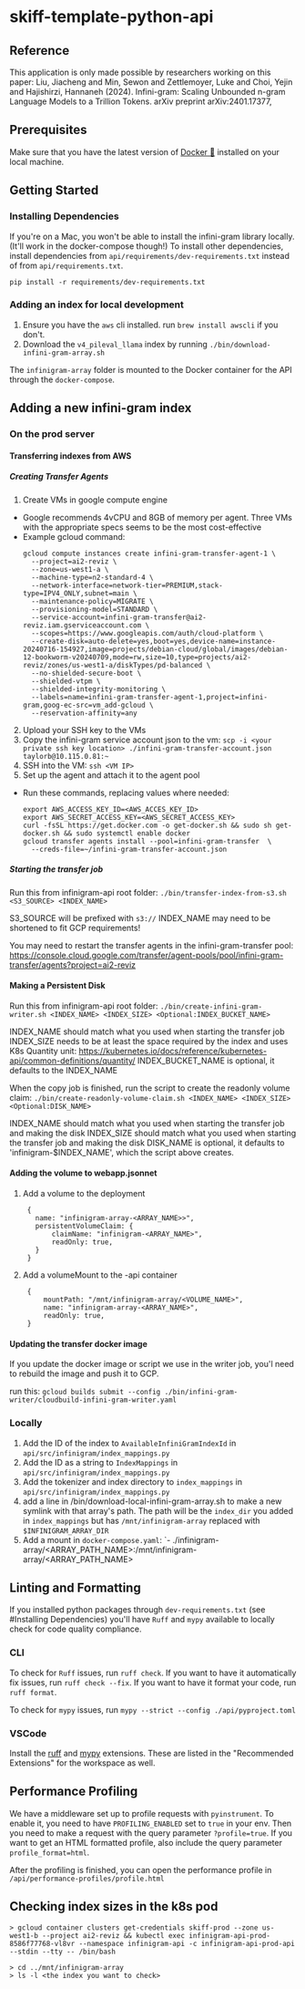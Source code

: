 # skiff-template-python-api

## Reference
This application is only made possible by researchers working on this paper:
  Liu, Jiacheng and Min, Sewon and Zettlemoyer, Luke and Choi, Yejin and Hajishirzi, Hannaneh (2024).
  Infini-gram: Scaling Unbounded n-gram Language Models to a Trillion Tokens.
  arXiv preprint arXiv:2401.17377,

## Prerequisites

Make sure that you have the latest version of [Docker 🐳](https://www.docker.com/get-started)
installed on your local machine.

## Getting Started

### Installing Dependencies

If you're on a Mac, you won't be able to install the infini-gram library locally. (It'll work in the docker-compose though!) To install other dependencies, install dependencies from `api/requirements/dev-requirements.txt` instead of from `api/requirements.txt`.

`pip install -r requirements/dev-requirements.txt`

### Adding an index for local development

1. Ensure you have the `aws` cli installed. run `brew install awscli` if you don't.
2. Download the `v4_pileval_llama` index by running `./bin/download-infini-gram-array.sh`

The `infinigram-array` folder is mounted to the Docker container for the API through the `docker-compose`. 

## Adding a new infini-gram index

### On the prod server

#### Transferring indexes from AWS

##### Creating Transfer Agents

1. Create VMs in google compute engine
  * Google recommends 4vCPU and 8GB of memory per agent. Three VMs with the appropriate specs seems to be the most cost-effective
  * Example gcloud command:
    ```
    gcloud compute instances create infini-gram-transfer-agent-1 \
      --project=ai2-reviz \
      --zone=us-west1-a \
      --machine-type=n2-standard-4 \
      --network-interface=network-tier=PREMIUM,stack-type=IPV4_ONLY,subnet=main \
      --maintenance-policy=MIGRATE \
      --provisioning-model=STANDARD \
      --service-account=infini-gram-transfer@ai2-reviz.iam.gserviceaccount.com \
      --scopes=https://www.googleapis.com/auth/cloud-platform \
      --create-disk=auto-delete=yes,boot=yes,device-name=instance-20240716-154927,image=projects/debian-cloud/global/images/debian-12-bookworm-v20240709,mode=rw,size=10,type=projects/ai2-reviz/zones/us-west1-a/diskTypes/pd-balanced \
      --no-shielded-secure-boot \
      --shielded-vtpm \
      --shielded-integrity-monitoring \
      --labels=name=infini-gram-transfer-agent-1,project=infini-gram,goog-ec-src=vm_add-gcloud \
      --reservation-affinity=any
    ```
2. Upload your SSH key to the VMs
3. Copy the infini-gram service account json to the vm: `scp -i <your private ssh key location> ./infini-gram-transfer-account.json taylorb@10.115.0.81:~`
4. SSH into the VM: `ssh <VM IP>`
5. Set up the agent and attach it to the agent pool
  *  Run these commands, replacing values where needed:
      ```
      export AWS_ACCESS_KEY_ID=<AWS_ACCES_KEY_ID>
      export AWS_SECRET_ACCESS_KEY=<AWS_SECRET_ACCESS_KEY>
      curl -fsSL https://get.docker.com -o get-docker.sh && sudo sh get-docker.sh && sudo systemctl enable docker
      gcloud transfer agents install --pool=infini-gram-transfer  \
        --creds-file=~/infini-gram-transfer-account.json
      ```

##### Starting the transfer job
  Run this from infinigram-api root folder:
  `./bin/transfer-index-from-s3.sh <S3_SOURCE> <INDEX_NAME>`

  S3_SOURCE will be prefixed with `s3://`
  INDEX_NAME may need to be shortened to fit GCP requirements!

  You may need to restart the transfer agents in the infini-gram-transfer pool: https://console.cloud.google.com/transfer/agent-pools/pool/infini-gram-transfer/agents?project=ai2-reviz


#### Making a Persistent Disk
  Run this from infinigram-api root folder:
  `./bin/create-infini-gram-writer.sh <INDEX_NAME> <INDEX_SIZE> <Optional:INDEX_BUCKET_NAME>`

  INDEX_NAME should match what you used when starting the transfer job
  INDEX_SIZE needs to be at least the space required by the index and uses K8s Quantity unit: https://kubernetes.io/docs/reference/kubernetes-api/common-definitions/quantity/
  INDEX_BUCKET_NAME is optional, it defaults to the INDEX_NAME
  
  When the copy job is finished, run the script to create the readonly volume claim:
  `./bin/create-readonly-volume-claim.sh <INDEX_NAME> <INDEX_SIZE> <Optional:DISK_NAME>`
  
  INDEX_NAME should match what you used when starting the transfer job and making the disk
  INDEX_SIZE should match what you used when starting the transfer job and making the disk
  DISK_NAME is optional, it defaults to 'infinigram-$INDEX_NAME', which the script above creates.
  
  
#### Adding the volume to webapp.jsonnet
  1. Add a volume to the deployment
     ```
      {
        name: "infinigram-array-<ARRAY_NAME>>",
        persistentVolumeClaim: {
            claimName: "infinigram-<ARRAY_NAME>",
            readOnly: true,
        }
      }
     ```
  2. Add a volumeMount to the -api container
     ```
      {
          mountPath: "/mnt/infinigram-array/<VOLUME_NAME>",
          name: "infinigram-array-<ARRAY_NAME>",
          readOnly: true,
      }
     ```


#### Updating the transfer docker image
If you update the docker image or script we use in the writer job, you'l need to rebuild the image and push it to GCP. 

run this:
`gcloud builds submit --config ./bin/infini-gram-writer/cloudbuild-infini-gram-writer.yaml`

### Locally

1. Add the ID of the index to `AvailableInfiniGramIndexId` in `api/src/infinigram/index_mappings.py`
2. Add the ID as a string to `IndexMappings` in `api/src/infinigram/index_mappings.py`
3. Add the tokenizer and index directory to `index_mappings` in `api/src/infinigram/index_mappings.py`
4. add a line in /bin/download-local-infini-gram-array.sh to make a new symlink with that array's path. The path will be the `index_dir` you added in `index_mappings` but has `/mnt/infinigram-array` replaced with `$INFINIGRAM_ARRAY_DIR`
5. Add a mount in `docker-compose.yaml`: `- ./infinigram-array/<ARRAY_PATH_NAME>:/mnt/infinigram-array/<ARRAY_PATH_NAME>

## Linting and Formatting

If you installed python packages through `dev-requirements.txt` (see #Installing Dependencies) you'll have `Ruff` and `mypy` available to locally check for code quality compliance. 

### CLI
To check for `Ruff` issues, run `ruff check`. If you want to have it automatically fix issues, run `ruff check --fix`. If you want to have it format your code, run `ruff format`.

To check for `mypy` issues, run `mypy --strict --config ./api/pyproject.toml`

### VSCode
Install the [ruff](https://marketplace.visualstudio.com/items?itemName=charliermarsh.ruff) and [mypy](https://marketplace.visualstudio.com/items?itemName=ms-python.mypy-type-checker) extensions. These are listed in the "Recommended Extensions" for the workspace as well.

## Performance Profiling
We have a middleware set up to profile requests with `pyinstrument`. To enable it, you need to have `PROFILING_ENABLED` set to `true` in your env. Then you need to make a request with the query parameter `?profile=true`. If you want to get an HTML formatted profile, also include the query parameter `profile_format=html`.

After the profiling is finished, you can open the performance profile in `/api/performance-profiles/profile.html`

## Checking index sizes in the k8s pod
```
> gcloud container clusters get-credentials skiff-prod --zone us-west1-b --project ai2-reviz && kubectl exec infinigram-api-prod-8586f77768-vl8vr --namespace infinigram-api -c infinigram-api-prod-api --stdin --tty -- /bin/bash

> cd ../mnt/infinigram-array
> ls -l <the index you want to check>
```